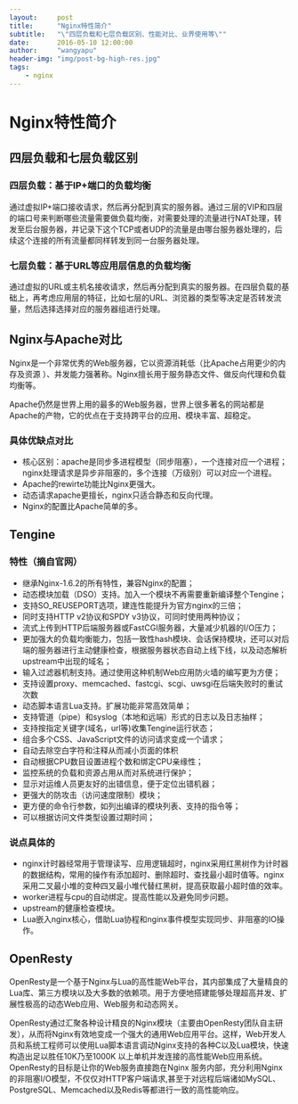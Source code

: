 ```yaml
---
layout:     post
title:      "Nginx特性简介"
subtitle:   "\"四层负载和七层负载区别、性能对比、业界使用等\""
date:       2016-05-10 12:00:00
author:     "wangyapu"
header-img: "img/post-bg-high-res.jpg"
tags:
    - nginx
---
```


# Nginx特性简介

## 四层负载和七层负载区别

### 四层负载：基于IP+端口的负载均衡

通过虚拟IP+端口接收请求，然后再分配到真实的服务器。通过三层的VIP和四层的端口号来判断哪些流量需要做负载均衡，对需要处理的流量进行NAT处理，转发至后台服务器，并记录下这个TCP或者UDP的流量是由哪台服务器处理的，后续这个连接的所有流量都同样转发到同一台服务器处理。

### 七层负载：基于URL等应用层信息的负载均衡

通过虚拟的URL或主机名接收请求，然后再分配到真实的服务器。在四层负载的基础上，再考虑应用层的特征，比如七层的URL、浏览器的类型等决定是否转发流量，然后选择选择对应的服务器组进行处理。

## Nginx与Apache对比

Nginx是一个非常优秀的Web服务器，它以资源消耗低（比Apache占用更少的内存及资源 ）、并发能力强著称。Nginx擅长用于服务静态文件、做反向代理和负载均衡等。

Apache仍然是世界上用的最多的Web服务器，世界上很多著名的网站都是Apache的产物，它的优点在于支持跨平台的应用、模块丰富、超稳定。

### 具体优缺点对比

- 核心区别：apache是同步多进程模型（同步阻塞），一个连接对应一个进程；nginx处理请求是异步非阻塞的，多个连接（万级别）可以对应一个进程。 
- Apache的rewirte功能比Nginx更强大。
- 动态请求apache更擅长，nginx只适合静态和反向代理。
- Nginx的配置比Apache简单的多。

## Tengine

### 特性（摘自官网）

- 继承Nginx-1.6.2的所有特性，兼容Nginx的配置；
- 动态模块加载（DSO）支持。加入一个模块不再需要重新编译整个Tengine；
- 支持SO_REUSEPORT选项，建连性能提升为官方nginx的三倍；
- 同时支持HTTP v2协议和SPDY v3协议，可同时使用两种协议；
- 流式上传到HTTP后端服务器或FastCGI服务器，大量减少机器的I/O压力；
- 更加强大的负载均衡能力，包括一致性hash模块、会话保持模块，还可以对后端的服务器进行主动健康检查，根据服务器状态自动上线下线，以及动态解析upstream中出现的域名；
- 输入过滤器机制支持。通过使用这种机制Web应用防火墙的编写更为方便；
- 支持设置proxy、memcached、fastcgi、scgi、uwsgi在后端失败时的重试次数
- 动态脚本语言Lua支持。扩展功能非常高效简单；
- 支持管道（pipe）和syslog（本地和远端）形式的日志以及日志抽样；
- 支持按指定关键字(域名，url等)收集Tengine运行状态；
- 组合多个CSS、JavaScript文件的访问请求变成一个请求；
- 自动去除空白字符和注释从而减小页面的体积
- 自动根据CPU数目设置进程个数和绑定CPU亲缘性；
- 监控系统的负载和资源占用从而对系统进行保护；
- 显示对运维人员更友好的出错信息，便于定位出错机器；
- 更强大的防攻击（访问速度限制）模块；
- 更方便的命令行参数，如列出编译的模块列表、支持的指令等；
- 可以根据访问文件类型设置过期时间；

### 说点具体的

- nginx计时器经常用于管理读写、应用逻辑超时，nginx采用红黑树作为计时器的数据结构，常用的操作有添加超时、删除超时、查找最小超时值等。nginx采用二叉最小堆的变种四叉最小堆代替红黑树，提高获取最小超时值的效率。
- worker进程与cpu的自动绑定。提高性能以及避免同步问题。
- upstream的健康检查模块。
- Lua嵌入nginx核心，借助Lua协程和nginx事件模型实现同步、非阻塞的IO操作。

## OpenResty

OpenResty是一个基于Nginx与Lua的高性能Web平台，其内部集成了大量精良的Lua库、第三方模块以及大多数的依赖项。用于方便地搭建能够处理超高并发、扩展性极高的动态Web应用、Web服务和动态网关。

OpenResty通过汇聚各种设计精良的Nginx模块（主要由OpenResty团队自主研发），从而将Nginx有效地变成一个强大的通用Web应用平台。这样，Web开发人员和系统工程师可以使用Lua脚本语言调动Nginx支持的各种C以及Lua模块，快速构造出足以胜任10K乃至1000K 以上单机并发连接的高性能Web应用系统。OpenResty的目标是让你的Web服务直接跑在Nginx 服务内部，充分利用Nginx的非阻塞I/O模型，不仅仅对HTTP客户端请求,甚至于对远程后端诸如MySQL、PostgreSQL、Memcached以及Redis等都进行一致的高性能响应。